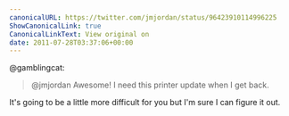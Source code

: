 ```yaml
---
canonicalURL: https://twitter.com/jmjordan/status/96423910114996225
ShowCanonicalLink: true
CanonicalLinkText: View original on
date: 2011-07-28T03:37:06+00:00
---
```

@gamblingcat:

> @jmjordan Awesome! I need this printer update when I get back.

It's going to be a little more difficult for you but I'm sure I can figure it out.